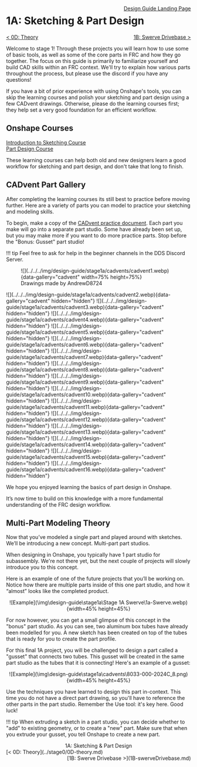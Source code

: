 <style>
.right{
    float:right;
}
.center{
    text-align:center;
}

.left{
    float:left;
}
</style>

<span class="right">[Design Guide Landing Page](../../index.md)</span>

# 1A: Sketching & Part Design 

<span class="left">[< 0D: Theory](../stage0/0D-theory.md)</span> <span class="right">[1B: Swerve Drivebase >](1B-swerveDrivebase.md)</span>
<br>

Welcome to stage 1! Through these projects you will learn how to use some of basic tools, as well as some of the core parts in FRC and how they go together. The focus on this guide is primarily to familiarize yourself and build CAD skills within an FRC context. We'll try to explain how various parts throughout the process, but please use the discord if you have any questions!  

If you have a bit of prior experience with using Onshape's tools, you can skip the learning courses and polish your sketching and part design using a few CADvent drawings. Otherwise, please do the learning courses first; they help set a very good foundation for an efficient workflow.

## Onshape Courses

[Introduction to Sketching Course](https://learn.onshape.com/courses/introduction-to-sketching)<br>
[Part Design Course](https://learn.onshape.com/courses/fundamentals-part-design-using-part-studios)

These learning courses can help both old and new designers learn a good workflow for sketching and part design, and don't take that long to finish.

## CADvent Part Gallery
After completing the learning courses its still best to practice before moving further. Here are a variety of parts you can model to practice your sketching and modeling skills. 

To begin, make a copy of the [CADvent practice document](https://cad.onshape.com/documents/6af40b750516bfd9d86b2203/w/1a10c33aa547ad764e1c876c/e/d57a1b029a59e3fa8c410591). Each part you make will go into a separate part studio. Some have already been set up, but you may make more if you want to do more practice parts. Stop before the "Bonus: Gusset" part studio!

!!! tip
    Feel free to ask for help in the beginner channels in the DDS Discord Server.

<figure markdown>
![](../../../img/design-guide/stage1a/cadvents/cadvent1.webp){data-gallery="cadvent" width=75% height=75%}
<figcaption>Drawings made by AndrewD8724</figcaption>
</figure>
![](../../../img/design-guide/stage1a/cadvents/cadvent2.webp){data-gallery="cadvent" hidden="hidden"}
![](../../../img/design-guide/stage1a/cadvents/cadvent3.webp){data-gallery="cadvent" hidden="hidden"}
![](../../../img/design-guide/stage1a/cadvents/cadvent4.webp){data-gallery="cadvent" hidden="hidden"}
![](../../../img/design-guide/stage1a/cadvents/cadvent5.webp){data-gallery="cadvent" hidden="hidden"}
![](../../../img/design-guide/stage1a/cadvents/cadvent6.webp){data-gallery="cadvent" hidden="hidden"}
![](../../../img/design-guide/stage1a/cadvents/cadvent7.webp){data-gallery="cadvent" hidden="hidden"}
![](../../../img/design-guide/stage1a/cadvents/cadvent8.webp){data-gallery="cadvent" hidden="hidden"}
![](../../../img/design-guide/stage1a/cadvents/cadvent9.webp){data-gallery="cadvent" hidden="hidden"}
![](../../../img/design-guide/stage1a/cadvents/cadvent10.webp){data-gallery="cadvent" hidden="hidden"}
![](../../../img/design-guide/stage1a/cadvents/cadvent11.webp){data-gallery="cadvent" hidden="hidden"}
![](../../../img/design-guide/stage1a/cadvents/cadvent12.webp){data-gallery="cadvent" hidden="hidden"}
![](../../../img/design-guide/stage1a/cadvents/cadvent13.webp){data-gallery="cadvent" hidden="hidden"}
![](../../../img/design-guide/stage1a/cadvents/cadvent14.webp){data-gallery="cadvent" hidden="hidden"}
![](../../../img/design-guide/stage1a/cadvents/cadvent15.webp){data-gallery="cadvent" hidden="hidden"}
![](../../../img/design-guide/stage1a/cadvents/cadvent16.webp){data-gallery="cadvent" hidden="hidden"}

We hope you enjoyed learning the basics of part design in Onshape.

It’s now time to build on this knowledge with a more fundamental understanding of the FRC design workflow.

## Multi-Part Modeling Theory

Now that you’ve modeled a single part and played around with sketches. We’ll be introducing a new concept. Multi-part part studios.

When designing in Onshape, you typically have 1 part studio for subassembly. We're not there yet, but the next couple of projects will slowly introduce you to this concept. 

Here is an example of one of the future projects that you’ll be working on. Notice how there are multiple parts inside of this one part studio, and how it “almost” looks like the completed product.

<center>![Example](\img\design-guide\stage1a\Stage 1A Swerve\1a-Swerve.webp){width=45% height=45%}</center>

For now however, you can get a small glimpse of this concept in the "bonus" part studio. As you can see, two aluminum box tubes have already been modelled for you. A new sketch has been created on top of the tubes that is ready for you to create the part profile.

For this final 1A project, you will be challenged to design a part called a "gusset" that connects two tubes. This gusset will be created in the same part studio as the tubes that it is connecting! Here's an example of a gusset:

<center>![Example](\img\design-guide\stage1a\cadvents\8033-000-2024C_8.png){width=45% height=45%}</center>

Use the techniques you have learned to design this part in-context. This time you do not have a direct part drawing, so you'll have to reference the other parts in the part studio. Remember the Use tool: it's key here. Good luck!

!!! tip
    When extruding a sketch in a part studio, you can decide whether to "add" to existing geometry, or to create a "new" part. Make sure that when you extrude your gusset, you tell Onshape to create a new part.
<br>
<center>1A: Sketching & Part Design</center> 
<span class="left">[< 0D: Theory](../stage0/0D-theory.md)</span> <span class="right">[1B: Swerve Drivebase >](1B-swerveDrivebase.md)</span>
<br>
<br>